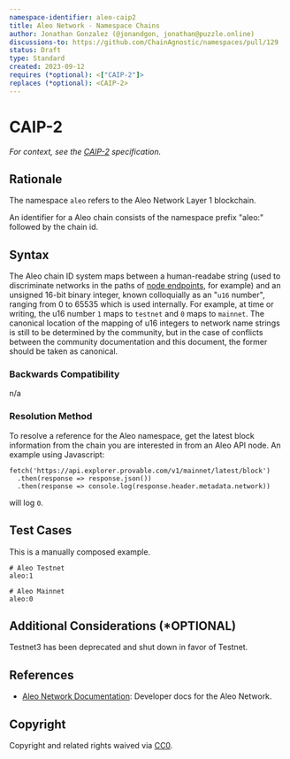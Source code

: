 ```yaml
---
namespace-identifier: aleo-caip2
title: Aleo Network - Namespace Chains
author: Jonathan Gonzalez (@jonandgon, jonathan@puzzle.online)
discussions-to: https://github.com/ChainAgnostic/namespaces/pull/129
status: Draft
type: Standard
created: 2023-09-12
requires (*optional): <["CAIP-2"]>
replaces (*optional): <CAIP-2>
---
```


<!--You can leave these HTML comments in your merged CAIP and delete the 
 visible duplicate text guides, they will not appear and may be helpful to 
 refer to if you edit it again. This is the suggested template for new CAIPs.
 Note that an CAIP number will be assigned by an editor. When opening a pull
 request to submit your EIP, please use an abbreviated title in the 
 filename, `caipX.md`, all lowercase, no `-` between the CAIP and its 
 number.-->

# CAIP-2

*For context, see the [CAIP-2][] specification.*

## Rationale

The namespace `aleo` refers to the Aleo Network Layer 1 blockchain.

An identifier for a Aleo chain consists of the namespace prefix "aleo:" followed by the chain id.

## Syntax

The Aleo chain ID system maps between a human-readabe string (used to discriminate networks in the paths of [node endpoints][], for example) and an unsigned 16-bit binary integer, known colloquially as an "`u16` number", ranging from 0 to 65535 which is used internally.
For example, at time or writing, the u16 number `1` maps to `testnet` and `0` maps to `mainnet`. 
The canonical location of the mapping of u16 integers to network name strings is still to be determined by the community, but in the case of conflicts between the community documentation and this document, the former should be taken as canonical. 

### Backwards Compatibility

n/a

### Resolution Method

To resolve a reference for the Aleo namespace, get the latest block information from the chain you are interested in from an Aleo API node. An example using Javascript:

```env
fetch('https://api.explorer.provable.com/v1/mainnet/latest/block')
  .then(response => response.json())
  .then(response => console.log(response.header.metadata.network))
```

will log `0`.

## Test Cases

This is a manually composed example.

```env
# Aleo Testnet
aleo:1

# Aleo Mainnet
aleo:0
```

## Additional Considerations (*OPTIONAL)

Testnet3 has been deprecated and shut down in favor of Testnet.

## References
<!--Links to external resources that help understanding the CAIP better. This can e.g. be links to existing implementations.-->
- [Aleo Network Documentation][]: Developer docs for the Aleo Network.

[Aleo Network Documentation]: https://developer.aleo.org
[node endpoints]: https://developer.aleo.org/testnet/getting_started/overview/#query-the-network
[CAIP-2]: https://chainAgnostic.org/CAIPS/caip-2

## Copyright

Copyright and related rights waived via [CC0](https://creativecommons.org/publicdomain/zero/1.0/).
